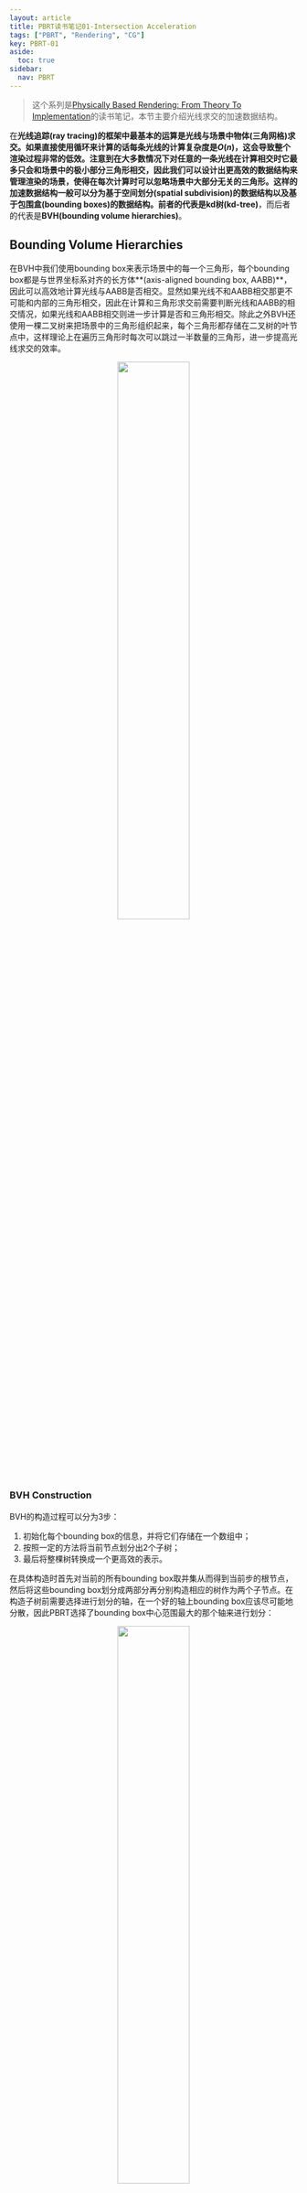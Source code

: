 ```yaml
---
layout: article
title: PBRT读书笔记01-Intersection Acceleration
tags: ["PBRT", "Rendering", "CG"]
key: PBRT-01
aside:
  toc: true
sidebar:
  nav: PBRT
---
```


> 这个系列是[Physically Based Rendering: From Theory To Implementation](https://pbr-book.org/)的读书笔记，本节主要介绍光线求交的加速数据结构。
<!--more-->

在**光线追踪(ray tracing)**的框架中最基本的运算是光线与场景中物体(三角网格)求交。如果直接使用循环来计算的话每条光线的计算复杂度是$O(n)$，这会导致整个渲染过程非常的低效。注意到在大多数情况下对任意的一条光线在计算相交时它最多只会和场景中的极小部分三角形相交，因此我们可以设计出更高效的数据结构来管理渲染的场景，使得在每次计算时可以忽略场景中大部分无关的三角形。这样的加速数据结构一般可以分为基于**空间划分(spatial subdivision)**的数据结构以及基于**包围盒(bounding boxes)**的数据结构。前者的代表是**kd树(kd-tree)**，而后者的代表是**BVH(bounding volume hierarchies)**。

## Bounding Volume Hierarchies

在BVH中我们使用bounding box来表示场景中的每一个三角形，每个bounding box都是与世界坐标系对齐的长方体**(axis-aligned bounding box, AABB)**，因此可以高效地计算光线与AABB是否相交。显然如果光线不和AABB相交那更不可能和内部的三角形相交，因此在计算和三角形求交前需要判断光线和AABB的相交情况，如果光线和AABB相交则进一步计算是否和三角形相交。除此之外BVH还使用一棵二叉树来把场景中的三角形组织起来，每个三角形都存储在二叉树的叶节点中，这样理论上在遍历三角形时每次可以跳过一半数量的三角形，进一步提高光线求交的效率。

<div align=center>
<img src="https://pbr-book.org/3ed-2018/Primitives_and_Intersection_Acceleration/Primitives%20and%20hierarchy.svg" width="50%">
</div>

### BVH Construction

BVH的构造过程可以分为3步：

1. 初始化每个bounding box的信息，并将它们存储在一个数组中；
2. 按照一定的方法将当前节点划分出2个子树；
3. 最后将整棵树转换成一个更高效的表示。

在具体构造时首先对当前的所有bounding box取并集从而得到当前步的根节点，然后将这些bounding box划分成两部分再分别构造相应的树作为两个子节点。在构造子树前需要选择进行划分的轴，在一个好的轴上bounding box应该尽可能地分散，因此PBRT选择了bounding box中心范围最大的那个轴来进行划分：

<div align=center>
<img src="https://pbr-book.org/3ed-2018/Primitives_and_Intersection_Acceleration/BVH%20choose%20split%20axis.svg" width="50%">
</div>

### The Surface Area Heuristic

PBRT中介绍了3种不同的划分方法，分别是选择当前范围的中点进行划分、将bounding box等量划分以及使用**SAH(surface area heuristic)**来进行划分。前两种方法比较容易实现，但在实践中发现这样划分往往会得到两个相互重叠的boudning box，使得在遍历树时的效率会降低。因此在PBRT中默认使用了SAH来进行划分。

<div align=center>
<img src="https://pbr-book.org/3ed-2018/Primitives_and_Intersection_Acceleration/Midpoint%20good%20bad%20split.svg" width="50%">
</div>

SAH在每个节点上考虑把它作为一个叶节点以及对它继续进行划分两种可能性。直接构造叶节点的代价为：

$$
\sum_{i=1}^N t_\text{isect} (i)
$$

而继续划分的代价为：

$$
t_\text{trav} + p_A \sum_{i=1}^{N_A} t_\text{isect} (a_i) + p_B \sum_{i=1}^{N_B} t_\text{isect} (b_i)
$$

其中$t_\text{isect} (i)$为遍历单个三角形的代价；$t_\text{trav}$则是访问当前节点的代价；$p_A$和$p_B$分别是光线穿过左右节点的概率，在BVH中认为它们等于两个bounding box的表面积除以整个节点bounding box的表面积。

直接计算所有可行划分的代价还是太大，因此在PBRT中将所有的bounding box划分到`nBuckets=12`个bucket中，每个bucket对应一个大的bounding box。然后对这些bucket进行遍历并从中选择划分代价最小的那个来进行划分，对应的代价为对节点继续进行划分的代价。如果进行进行划分的代价小于把整体作为叶节点的代价就继续调用SAH划分左右两个子节点。

<div align=center>
<img src="https://pbr-book.org/3ed-2018/Primitives_and_Intersection_Acceleration/BVH%20split%20bucketing.svg" width="50%">
</div>

### Compact BVH

建树的最后一步是把整个树转换成一个更紧凑的表示形式。在PBRT中整棵树的每个节点按照深度优先的顺序存储在内存中：每个内部节点的左节点直接放在它后面，同时每个内部节点还会存储右节点的偏移量。

<div align=center>
<img src="https://pbr-book.org/3ed-2018/Primitives_and_Intersection_Acceleration/BVH%20linearization.svg" width="50%">
</div>

```cpp
int BVHAccel::flattenBVHTree(BVHBuildNode *node, int *offset) {
    LinearBVHNode *linearNode = &nodes[*offset];
    linearNode->bounds = node->bounds;
    int myOffset = (*offset)++;
    if (node->nPrimitives > 0) {
        CHECK(!node->children[0] && !node->children[1]);
        CHECK_LT(node->nPrimitives, 65536);
        linearNode->primitivesOffset = node->firstPrimOffset;
        linearNode->nPrimitives = node->nPrimitives;
    } else {
        // Create interior flattened BVH node
        linearNode->axis = node->splitAxis;
        linearNode->nPrimitives = 0;
        flattenBVHTree(node->children[0], offset);
        linearNode->secondChildOffset =
            flattenBVHTree(node->children[1], offset);
    }
    return myOffset;
}
```

节点信息存储在结构体`LinearBVHNode`中，它被设计成32 bytes使得它可以被直接放入一个cache line中优化缓存性能。

```cpp
struct LinearBVHNode {
    Bounds3f bounds;
    union {
        int primitivesOffset;   // leaf
        int secondChildOffset;  // interior
    };
    uint16_t nPrimitives;  // 0 -> interior node
    uint8_t axis;          // interior node: xyz
    uint8_t pad[1];        // ensure 32 byte total size
};
```

### BVH Traversal

得到BVH树后最重要的应用是从上至下对树进行遍历。我们可以利用递归来实现遍历，但在PBRT中则是通过循环和栈来实现这个过程：

```cpp
bool BVHAccel::Intersect(const Ray &ray, SurfaceInteraction *isect) const {
    if (!nodes) return false;

    ProfilePhase p(Prof::AccelIntersect);
    bool hit = false;
    Vector3f invDir(1 / ray.d.x, 1 / ray.d.y, 1 / ray.d.z);
    int dirIsNeg[3] = {invDir.x < 0, invDir.y < 0, invDir.z < 0};

    // Follow ray through BVH nodes to find primitive intersections
    int toVisitOffset = 0, currentNodeIndex = 0;
    int nodesToVisit[64];
    while (true) {
        const LinearBVHNode *node = &nodes[currentNodeIndex];
        // Check ray against BVH node
        if (node->bounds.IntersectP(ray, invDir, dirIsNeg)) {
            if (node->nPrimitives > 0) {
                // Intersect ray with primitives in leaf BVH node
                for (int i = 0; i < node->nPrimitives; ++i)
                    if (primitives[node->primitivesOffset + i]->Intersect(ray, isect))
                        hit = true;
                if (toVisitOffset == 0) break;
                currentNodeIndex = nodesToVisit[--toVisitOffset];
            } else {
                // Put far BVH node on _nodesToVisit_ stack, advance to near node
                if (dirIsNeg[node->axis]) {
                    nodesToVisit[toVisitOffset++] = currentNodeIndex + 1;
                    currentNodeIndex = node->secondChildOffset;
                } else {
                    nodesToVisit[toVisitOffset++] = node->secondChildOffset;
                    currentNodeIndex = currentNodeIndex + 1;
                }
            }
        } else {
            if (toVisitOffset == 0) break;
            currentNodeIndex = nodesToVisit[--toVisitOffset];
        }
    }
    return hit;
}
```

其中`currentNodeIndex`记录了当前节点的编号；`toVisitOffset`记录了待访问节点的数量；而`nodesToVisit[64]`则记录了待访问节点的编号，它的作用相当于一个栈。在遍历时如果光线与当前节点的bounding box相交则继续向下遍历访问下一层的节点并将另一个节点推入栈中以便将来访问；如果光线不与bounding box相交则通过栈跳转到待访问的节点；当访问到叶节点时则按顺序访问叶节点内的三角形，让光线分别和它们计算是否相交同时更新光线的信息；如果访问节点时发现栈是空的则直接返回。

除此之外在遍历中还利用了光线的方向来选择访问子节点的顺序：如果光线方向都是正方向则优先访问左节点，否则优先访问右节点。

## Kd-Tree Accelerator

除了BVH外还可以使用kd树来表示场景中的三角网格。不过在实践中发现使用kd树进行遍历的效率一般会低于BVH，因此目前的各种主流框架都基本不会使用kd树来管理场景。这里就先不介绍kd树相关的内容了，等将来有空的时候再补上。

## Reference

- [4 Primitives and Intersection Acceleration](https://pbr-book.org/3ed-2018/Primitives_and_Intersection_Acceleration)
- [GAMES-101 Lecture 14: Ray Tracing 2](https://www.bilibili.com/video/BV1X7411F744?p=14)